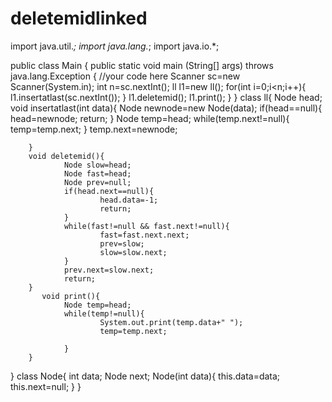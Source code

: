 # deletemidlinked
import java.util.*;
import java.lang.*;
import java.io.*;

public class Main
{
	public static void main (String[] args) throws java.lang.Exception
	{
		//your code here
                Scanner sc=new Scanner(System.in);
                int n=sc.nextInt();
                ll l1=new ll();
                for(int i=0;i<n;i++){
                        l1.insertatlast(sc.nextInt());
                }
                l1.deletemid();
                l1.print();
	}
}
class ll{
        Node head;
        void insertatlast(int data){
                Node newnode=new Node(data);
                if(head==null){
                        head=newnode;
                        return;
                }
                Node temp=head;
                while(temp.next!=null){
                        temp=temp.next;
                }
                temp.next=newnode;
                
        }
        void deletemid(){
                Node slow=head;
                Node fast=head;
                Node prev=null;
                if(head.next==null){
                        head.data=-1;
                        return;
                }
                while(fast!=null && fast.next!=null){
                        fast=fast.next.next;
                        prev=slow;
                        slow=slow.next;
                }
                prev.next=slow.next;
                return;
        }
           void print(){
                Node temp=head;
                while(temp!=null){
                        System.out.print(temp.data+" ");
                        temp=temp.next;
                        
                }
        }
}
class Node{
        int data;
        Node next;
        Node(int data){
                this.data=data;
                this.next=null;
        }
}
